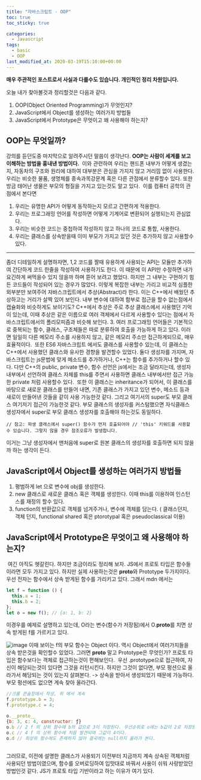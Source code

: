 ```yaml
---
title: "자바스크립트 - OOP"
toc: true
toc_sticky: true

categories:
  - Javascript
tags:
  - basic
  - OOP
last_modified_at: 2020-03-19T15:10:00+00:00
---
```


**매우 주관적인 포스트로서 사실과 다를수도 있습니다. 개인적인 정리 차원입니다.**

오늘 내가 찾아볼것과 정리할것은 다음과 같다.
​

1. OOP(Object Oriented Programming)가 무엇인지?
2. JavaScript에서 Object를 생성하는 여러가지 방법들
3. JavaScript에서 Prototype은 무엇이고 왜 사용해야 하는지?
   ​

## OOP는 무엇일까?

강의를 듣던도중 마지막으로 알려주시던 말씀이 생각난다.
**OOP는 사람이 세계를 보고 이해하는 방법을 흉내낸 방법이다.**
​
이와 관련하여 우리는 핸드폰 내부가 어떻게 생겼는지, 자동차의 구조와 원리에 대하여
대부분은 관심을 가지지 않고 거리낌 없이 사용한다.
우리는 비슷한 물품, 생명체를 종속과목강문계 혹은 다른 관점에서 분류할수 있다.
또한 방금 태어난 생물은 부모의 형질을 가지고 있는것도 알고 있다.
​
이를 컴퓨터 공학의 관점에서 본다면

1. 우리는 유명한 API가 어떻게 동작하는지 모르고 간편하게 적용한다.
2. 우리는 프로그래밍 언어를 작성하면 어떻게 기계어로 변환되어 실행되는지 관심없다.
3. 우리는 비슷한 코드는 중첩하여 작성하지 않고 하나의 코드로 통합, 사용한다.
4. 우리는 클래스를 상속받을때 이미 부모가 가지고 있던 것은 추가하지 않고 사용할수 있다.

---

좀더 디테일하게 설명하자면,
1,2 코드를 짤때 유용하게 사용되는 API는 모듈만 추가하여 간단하게 코드 한줄을 작성하여 사용하기도 한다.
이 때문에 이 API만 수정하면 내가 요긴하게 써먹을수 있지 않을까 하며 뜯어 보려고 했었다.
하지만 그 내부는 구현하기 힘든 코드들이 작성되어 있는 경우가 많았다.
이렇게 복잡한 내부는 가리고 비교적 심플한 외부분만 보여주어 자바스크립트에서 추상(Abstract)라 한다.
이는 C++에서 배웠던 추상하고는 거리가 살짝 있어 보인다. 내부 변수에 대하여 함부로 접근을 할수 없는점에서
캡슐화와 비슷하게도 보이기도? C++에서 추상은 주로 추상 클래스에서 사용했던 기억이 있는데,
이때 추상은 같은 이름으로 여러 객체에서 다르게 사용할수 있다는 점에서 자바스크립트에서의 폴리모피즘과 비슷해 보인다.
​3. 여러 프로그래밍 언어들은 기본적으로 중복되는 함수, 클래스, 구조체들은 따로 분류하여 호출을 가능하게 하고 있다.
이러면 일일히 다른 메모리 주소를 사용하지 않고, 같은 메모리 주소만 접근하게되므로, 매우 효율적이다.
​
또한 ES6 자바스크립트 에서도 클래스를 사용할수 있는데, 이 클래스는 C++에서 사용했던 클래스와 유사한 경향을
발견할수 있었다. 둘다 생성자를 가지며, 자바스크립트는 js문법에 맞게 메소드를 추가하거나, C++는 함수를 추가하거나 할수 있다.
다만 C++의 public, private 변수, 함수 선언은 js에서는 조금 달라지는데, 생성자 내부에서 선언하여 클래스 자체를 this를 주면서
사용하면 클래스 내부에서만 접근 가능한 private 처럼 사용할수 있다.
​
또한 이 클래스는 inheritance가 되어서, 이 클래스를 바탕으로 새로운 클래스를 만들어 내면,
기존 클래스가 가지고 있던 변수, 메소드 등과 새로이 만들어낸 것들을 같이 사용 가능한것 같다.
그리고 여기서의 super도 부모 클래스 여기저기 접근이 가능한것 같다.
부모 클래스의 생성자를 커스텀했으면 자식클래스 생성자에서 super로 부모 클래스 생성자를 호출해야 하는것도 동일하다.

```
// 참고: 파생 클래스에서 super() 함수가 먼저 호출되어야 // 'this' 키워드를 사용할 수 있습니다. 그렇지 않을 경우 참조오류가 발생합니다.
```

이거는 그냥 생성자에서 맨처음에 super로 원본 클래스의 생성자를 호출하면 되지 않을까 하는 생각이 든다.
​

## JavaScript에서 Object를 생성하는 여러가지 방법들

1. 평범하게 let 으로 변수에 obj를 생성한다.
2. new 클래스로 새로운 클래스 혹은 객체를 생성한다. 이때 this를 이용하여 인스턴스를 재정의 할수 있다.
3. function의 반환값으로 객체를 넘겨주거나, 변수에 객체를 담는다. ( 클래스던지, 객체 던지, functional shared 혹은 ptorotypal 혹은 pseudoclassical 이용)
   ​

## JavaScript에서 Prototype은 무엇이고 왜 사용해야 하는지?

​
여긴 아직도 헷갈린다. 하지만 조금이라도 정리해 보자.
JS에서 프로토 타입은 함수들이라면 모두 가지고 있다. 하지만 실제 사용하는것은 **proto**와 Prototype 두가지이다.
우선 전자는 함수에서 상속 받게된 함수를 가리키고 있다.
그래서 mdn 에서는
​

```js
let f = function () {
  this.a = 1;
  this.b = 2;
};
let o = new f(); // {a: 1, b: 2}
```

이경우를 예제로 설명하고 있는데, O라는 변수(함수가 저장됨)에서 O.**proto**를 치면 상속 받게된 f를 가르키고 있다.

![image](https://postfiles.pstatic.net/MjAyMDAzMTlfMjQx/MDAxNTg0NTk2OTA5Mjk5.knxBnqEVUF5fwolrNAgepJeUsOhCRwR-POi4DZYkuT4g.23YgcqDocldy8HElB5iZjBAHweunAhHae6Rdqwaz94sg.PNG.scm0222/%EC%8A%A4%ED%81%AC%EB%A6%B0%EC%83%B7,_2020-03-19_14-48-12.png?type=w966)
이때 보이는 f의 부모 함수는 Object 이다. 역시 Object에서 여러가지들을 상속 받은것을 확인할수 있었다.
그러면 **proto** 말고 Prototype은 무엇인가?
프로토 타입은 함수보다는 객체로 접근하는것이 편해보인다.
​
우선 .prototype으로 접근하여, 자신이 해당되는것이 있다면 그것을 리턴시킨다. 하지만 그것이 없다면, 부모 펑션으로 올라가서 해당되는 것이 있는지 살펴본다. -> 상속을 받아서 생성되었기 때문에 가능하다. 부모 펑션에도 없으면 계속 찾아 올라간다.

```js
//크롬 콘솔창에서 작성, 위 에서 계속
f.prototype.b = 3;
f.prototype.c = 4;

o.__proto__
{b: 3, c: 4, constructor: ƒ}
o.b // 2 f 의 상위 함수에 b의 값으로 3이 저장된다. 우선순위로 o에는 b값이 2로 저장된것이 발견되어 2 가 리턴된다.
o.c // 4 f 의 상위 함수에 처음 발견되며 그값이 4이다.
o.d // 최상위 함수에도 존재하지 않아 결국에는 null까지 올라가 본다.
​
```

그러므로, 이전에 설명한 클래스가 사용되기 이전부터 지금까지 계속 상속된 객체처럼 사용되던 방법이였으며,
함수를 오버로딩하여 입맛대로 바꿔서 사용이 쉬워 사랑받았던 방법인것 같다. JS가 프로토 타입 기반이라고 하는 이유가 여기 있다.

